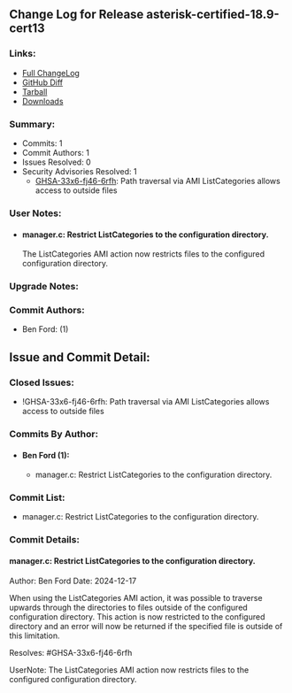 
## Change Log for Release asterisk-certified-18.9-cert13

### Links:

 - [Full ChangeLog](https://downloads.asterisk.org/pub/telephony/certified-asterisk/releases/ChangeLog-certified-18.9-cert13.md)  
 - [GitHub Diff](https://github.com/asterisk/asterisk/compare/certified-18.9-cert12...certified-18.9-cert13)  
 - [Tarball](https://downloads.asterisk.org/pub/telephony/certified-asterisk/asterisk-certified-18.9-cert13.tar.gz)  
 - [Downloads](https://downloads.asterisk.org/pub/telephony/certified-asterisk)  

### Summary:

- Commits: 1
- Commit Authors: 1
- Issues Resolved: 0
- Security Advisories Resolved: 1
  - [GHSA-33x6-fj46-6rfh](https://github.com/asterisk/asterisk/security/advisories/GHSA-33x6-fj46-6rfh): Path traversal via AMI ListCategories allows access to outside files

### User Notes:

- #### manager.c: Restrict ListCategories to the configuration directory.              
  The ListCategories AMI action now restricts files to the
  configured configuration directory.


### Upgrade Notes:


### Commit Authors:

- Ben Ford: (1)

## Issue and Commit Detail:

### Closed Issues:

  - !GHSA-33x6-fj46-6rfh: Path traversal via AMI ListCategories allows access to outside files

### Commits By Author:

- #### Ben Ford (1):
  - manager.c: Restrict ListCategories to the configuration directory.


### Commit List:

-  manager.c: Restrict ListCategories to the configuration directory.

### Commit Details:

#### manager.c: Restrict ListCategories to the configuration directory.
  Author: Ben Ford
  Date:   2024-12-17

  When using the ListCategories AMI action, it was possible to traverse
  upwards through the directories to files outside of the configured
  configuration directory. This action is now restricted to the configured
  directory and an error will now be returned if the specified file is
  outside of this limitation.

  Resolves: #GHSA-33x6-fj46-6rfh

  UserNote: The ListCategories AMI action now restricts files to the
  configured configuration directory.

